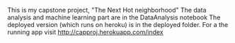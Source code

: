 This is my capstone project, "The Next Hot neighborhood"
The data analysis and machine learning part are in the DataAnalysis notebook
The deployed version (which runs on heroku) is in the deployed folder.
For a the running app visit http://capproj.herokuapp.com/index